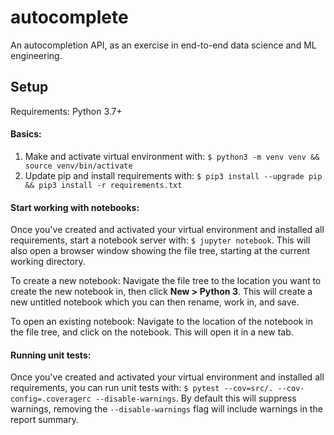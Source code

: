 # autocomplete
An autocompletion API, as an exercise in end-to-end data science and ML engineering.


## Setup
Requirements: Python 3.7+

#### Basics:

1. Make and activate virtual environment with: `$ python3 -m venv venv && source venv/bin/activate`
2. Update pip and install requirements with: `$ pip3 install --upgrade pip && pip3 install -r requirements.txt`


#### Start working with notebooks:

Once you've created and activated your virtual environment and installed all requirements, start a notebook server with: `$ jupyter notebook`. This will also open a browser window showing the file tree, starting at the current working directory.

To create a new notebook: Navigate the file tree to the location you want to create the new notebook in, then click **New > Python 3**. This will create a new untitled notebook which you can then rename, work in, and save.

To open an existing notebook: Navigate to the location of the notebook in the file tree, and click on the notebook. This will open it in a new tab.


#### Running unit tests:

Once you've created and activated your virtual environment and installed all requirements, you can run unit tests with: `$ pytest --cov=src/. --cov-config=.coveragerc --disable-warnings`. By default this will suppress warnings, removing the `--disable-warnings` flag will include warnings in the report summary.
